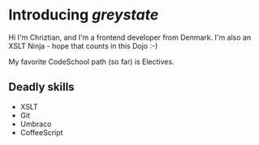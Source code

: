 # Introducing *greystate*

Hi I'm Chriztian, and I'm a frontend developer from Denmark.
I'm also an XSLT Ninja - hope that counts in this Dojo :-)

My favorite CodeSchool path (so far) is Electives.

## Deadly skills

* XSLT
* Git
* Umbraco
* CoffeeScript

